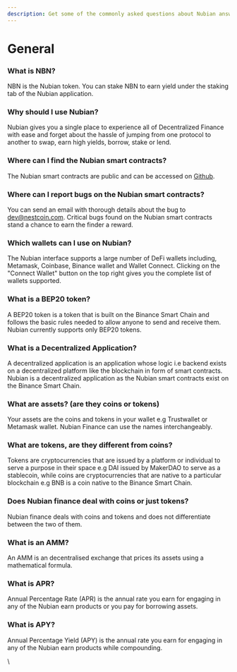 ```yaml
---
description: Get some of the commonly asked questions about Nubian answered here.
---
```


# General

### What is NBN?

NBN is the Nubian token. You can stake NBN to earn yield under the staking tab of the Nubian application.

### Why should I use Nubian?

Nubian gives you a single place to experience all of Decentralized Finance with ease and forget about the hassle of jumping from one protocol to another to swap, earn high yields, borrow, stake or lend.

### Where can I find the Nubian smart contracts?&#x20;

The Nubian smart contracts are public and can be accessed on [Github](https://github.com/NescoinCo).

### Where can I report bugs on the Nubian smart contracts?

You can send an email with thorough details about the bug to dev@nestcoin.com. Critical bugs found on the Nubian smart contracts stand a chance to earn the finder a reward.

### Which wallets can I use on Nubian?

The Nubian interface supports a large number of DeFi wallets including, Metamask, Coinbase, Binance wallet and Wallet Connect. Clicking on the "Connect Wallet" button on the top right gives you the complete list of wallets supported.

### What is a BEP20 token?

A BEP20 token is a token that is built on the Binance Smart Chain and follows the basic rules needed to allow anyone to send and receive them. Nubian currently supports only BEP20 tokens.

### What is a Decentralized Application?

A decentralized application is an application whose logic i.e backend exists on a decentralized platform like the blockchain in form of smart contracts. Nubian is a decentralized application as the Nubian smart contracts exist on the Binance Smart Chain.

### What are assets? (are they coins or tokens)

Your assets are the coins and tokens in your wallet e.g Trustwallet or Metamask wallet. Nubian Finance can use the names interchangeably.

### What are tokens, are they different from coins?

Tokens are cryptocurrencies that are issued by a platform or individual to serve a purpose in their space e.g DAI issued by MakerDAO to serve as a stablecoin, while coins are cryptocurrencies that are native to a particular blockchain e.g BNB is a coin native to the Binance Smart Chain.&#x20;

### Does Nubian finance deal with coins or just tokens?

Nubian finance deals with coins and tokens and does not differentiate between the two of them.

### What is an AMM?

An AMM is an decentralised exchange that prices its assets using a mathematical formula.

### What is APR?

Annual Percentage Rate (APR) is the annual rate you earn for engaging in any of the Nubian earn products or you pay for borrowing assets.

### What is APY?

Annual Percentage Yield (APY) is the annual rate you earn for engaging in any of the Nubian earn products while compounding.



\
